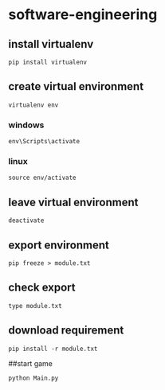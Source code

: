 # software-engineering

## install virtualenv
```shell
pip install virtualenv
``` 

## create virtual environment
```shell
virtualenv env
```
### windows
```shell
env\Scripts\activate
```
### linux
```shell
source env/activate
```
## leave virtual environment
```shell
deactivate
```

## export environment
```shell
pip freeze > module.txt
```

## check export
```shell
type module.txt
```
## download requirement
```shell
pip install -r module.txt
```

##start game
```cd Codes
python Main.py
```
